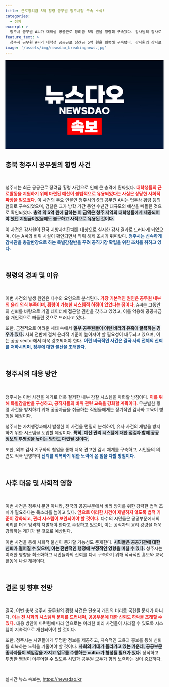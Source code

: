 ```yaml
---
title: 근로장려금 5억 횡령 공무원 청주시청 구속 소식!
categories:
  - 정치
excerpt: >
  청주시 공무원 A씨가 대학생 공공근로 장려금 5억 원을 횡령해 구속됐다. 감사원의 감사로 드러난 이번 사건은 청주시에 엄청난 충격을 주고 있으며, 특별감찰반이 꾸려져 공직기강 확립에 나섰다.
feature_text: >
  청주시 공무원 A씨가 대학생 공공근로 장려금 5억 원을 횡령해 구속됐다. 감사원의 감사로 드러난 이번 사건은 청주시에 엄청난 충격을 주고 있으며, 특별감찰반이 꾸려져 공직기강 확립에 나섰다.
image: '/assets/img/newsdao_breakingnews.jpg'
---
```


<p><img src="/assets/img/newsdao_breakingnews.jpg" alt="firstkoreanews 속보" /></p>

<h2 data-ke-size="size26">충북 청주시 공무원의 횡령 사건</h2>

<p data-ke-size="size16">&nbsp;</p>

<p>청주시는 최근 공공근로 장려금 횡령 사건으로 인해 큰 충격에 휩싸였다. <b><span style="color: #ee2323;">대학생들의 근로활동을 지원하기 위해 마련된 예산이 불법적으로 유용되었다는 사실은 상당한 사회적 파장을 일으켰다.</span></b> 이 사건의 주요 인물인 청주시의 6급 공무원 A씨는 업무상 횡령 등의 혐의로 구속되었으며, 검찰은 그가 방학 기간 동안 수년간 대규모의 예산을 빼돌린 것으로 확인되었다. <b><span style="background-color: #21538527;">총액 약 5억 원에 달하는 이 금액은 청주 지역의 대학생들에게 제공되어야 했던 지원금이었음에도 불구하고 사적으로 유용된 것이다.</span></b> </p>

<p>이 사건은 감사원이 전국 지방자치단체를 대상으로 실시한 감사 결과로 드러나게 되었으며, 이는 A씨의 비위 사실이 확인되면서 직위 해제 조치가 뒤따랐다. <b><span style="color: #1a5490;">청주시는 신속하게 감사관을 총괄반장으로 하는 특별감찰반을 꾸려 공직기강 확립을 위한 조치를 취하고 있다.</span></b></p>

<p data-ke-size="size16">&nbsp;</p>

<h2 data-ke-size="size26">횡령의 경과 및 이유</h2>

<p data-ke-size="size16">&nbsp;</p>

<p>이번 사건의 발생 원인은 다수의 요인으로 분석된다. <b><span style="color: #ee2323;">가장 기본적인 원인은 공무원 내부의 윤리 의식 부족이며, 횡령이 가능한 시스템적 허점이 있었다는 점이다.</span></b> A씨는 그동안의 신뢰를 바탕으로 기밀 데이터에 접근할 권한을 갖추고 있었고, 이를 악용해 공공자금을 개인적으로 빼돌린 것으로 드러나고 있다. </p>

<p>또한, 금전적으로 어려운 세태 속에서 <b><span style="background-color: #21538527;">일부 공무원들이 이런 비리의 유혹에 굴복하는 경우가 있다.</span></b> 사회 전반에 걸쳐 윤리적 기준이 높아져야 할 필요성이 대두되고 있으며, 이는 공공 sector에서 더욱 강조되어야 한다. <b><span style="color: #1a5490;">이런 비극적인 사건은 결국 사회 전체의 신뢰를 저하시키며, 정부에 대한 불신을 초래한다.</span></b></p>

<p data-ke-size="size16">&nbsp;</p>

<h2 data-ke-size="size26">청주시의 대응 방안</h2>

<p data-ke-size="size16">&nbsp;</p>

<p>청주시는 이번 사건을 계기로 더욱 철저한 내부 감찰 시스템을 마련할 방침이다. <b><span style="color: #ee2323;">이를 위해 특별감찰반을 구성하고, 공직자들의 비위 관련 교육을 강화할 계획이다.</span></b> 무분별한 횡령 사건을 방지하기 위해 공공자금을 취급하는 직원들에게는 정기적인 감사와 교육이 병행될 예정이다. </p>

<p>청주시는 자치행정과에서 발생한 이 사건을 면밀히 분석하여, 유사 사건의 재발을 방지하기 위한 시스템을 도입할 예정이다. <b><span style="background-color: #21538527;">특히, 예산 관리 시스템에 대한 점검과 함께 공공 정보의 투명성을 높이는 방안도 마련될 것이다.</span></b></p>

<p>또한, 외부 감사 기구와의 협업을 통해 더욱 견고한 감시 체계를 구축하고, 시민들의 의견도 적극 반영하여 <b><span style="color: #1a5490;">신뢰를 회복하기 위한 노력에 온 힘을 다할 방침이다.</span></b></p>

<p data-ke-size="size16">&nbsp;</p>

<h2 data-ke-size="size26">사후 대응 및 사회적 영향</h2>

<p data-ke-size="size16">&nbsp;</p>

<p>이번 사건은 청주시 뿐만 아니라, 전국의 공공부문에서 비리 방지를 위한 강력한 법적 조치가 필요하다는 목소리를 높이고 있다. <b><span style="color: #ee2323;">앞으로 이러한 사건이 재발하지 않도록 법적 기준이 강화되고, 관리 시스템이 보완되어야 할 것이다.</span></b> 다수의 시민들은 공공부문에서의 비리를 더욱 엄격히 처벌해야 한다고 주장하고 있으며, 이는 공직자의 윤리 강령을 더욱 강화하는 계기가 될 것으로 예상된다. </p>

<p>이번 사건을 통해 사회적 불신이 증가할 가능성도 존재한다. <b><span style="background-color: #21538527;">시민들은 공공기관에 대한 신뢰가 떨어질 수 있으며, 이는 전반적인 행정에 부정적인 영향을 미칠 수 있다.</span></b> 청주시는 이러한 영향을 최소화하고 시민들과의 신뢰를 다시 구축하기 위해 적극적인 홍보와 교육 활동에 나설 계획이다. </p>

<p data-ke-size="size16">&nbsp;</p>

<h2 data-ke-size="size26">결론 및 향후 전망</h2>

<p data-ke-size="size16">&nbsp;</p>

<p>결국, 이번 충북 청주시 공무원의 횡령 사건은 단순히 개인의 비리로 국한될 문제가 아니다. <b><span style="color: #ee2323;">이는 전 사회의 시스템적 문제를 드러내며, 공공부문에 대한 신뢰도 하락을 초래할 수 있다.</span></b> 대응 방안이 마련됨에 따라 앞으로는 이러한 비리 사건들이 사라질 수 있도록 시스템이 지속적으로 개선되어야 할 것이다. </p>

<p>또한, 청주시는 시민들에게 투명한 정보를 제공하고, 지속적인 교육과 홍보를 통해 신뢰를 회복하는 노력을 기울여야 할 것이다. <b><span style="background-color: #21538527;">사회의 기대가 올라가고 있는 가운데, 공공부문 종사자들이 책임감을 가지고 업무를 수행하는 cultur가 형성될 필요가 있다.</span></b> 정직하고 투명한 행정이 이루어질 수 있도록 시민과 공무원 모두가 함께 노력하는 것이 중요하다. </p>

<p data-ke-size="size16">&nbsp;</p>
실시간 뉴스 속보는, <a href="https://newsdao.kr" rel="dofollow">https://newsdao.kr</a>


